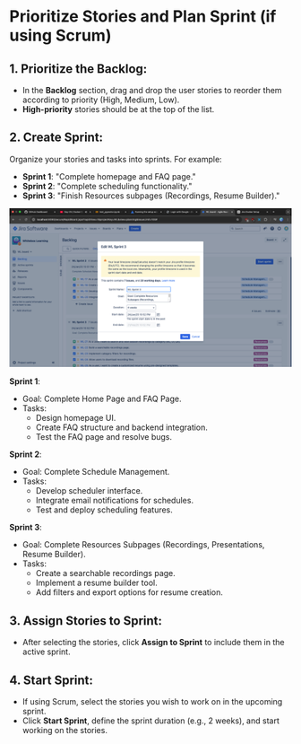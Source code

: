 #  Prioritize Stories and Plan Sprint (if using Scrum)

## 1. Prioritize the Backlog:
- In the **Backlog** section, drag and drop the user stories to reorder them according to priority (High, Medium, Low).
- **High-priority** stories should be at the top of the list.

## 2. Create Sprint:
Organize your stories and tasks into sprints. For example:  
- **Sprint 1**: "Complete homepage and FAQ page."  
- **Sprint 2**: "Complete scheduling functionality."  
- **Sprint 3**: "Finish Resources subpages (Recordings, Resume Builder)."  


![alt text](Sprint_ss.png)

**Sprint 1**:
- Goal: Complete Home Page and FAQ Page.
- Tasks:
  - Design homepage UI.
  - Create FAQ structure and backend integration.
  - Test the FAQ page and resolve bugs.

**Sprint 2**:
- Goal: Complete Schedule Management.
- Tasks:
  - Develop scheduler interface.
  - Integrate email notifications for schedules.
  - Test and deploy scheduling features.

**Sprint 3**:
- Goal: Complete Resources Subpages (Recordings, Presentations, Resume Builder).
- Tasks:
  - Create a searchable recordings page.
  - Implement a resume builder tool.
  - Add filters and export options for resume creation.

## 3. Assign Stories to Sprint:
- After selecting the stories, click **Assign to Sprint** to include them in the active sprint.

## 4. Start Sprint:
- If using Scrum, select the stories you wish to work on in the upcoming sprint.  
- Click **Start Sprint**, define the sprint duration (e.g., 2 weeks), and start working on the stories.  
